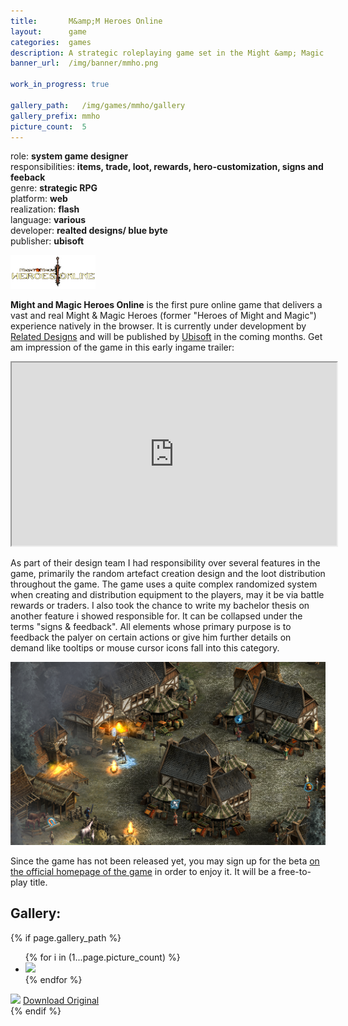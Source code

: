 ```yaml
---
title:       M&amp;M Heroes Online
layout:      game
categories:  games
description: A strategic roleplaying game set in the Might &amp; Magic Heroes universe.
banner_url:  /img/banner/mmho.png

work_in_progress: true

gallery_path:   /img/games/mmho/gallery
gallery_prefix: mmho
picture_count:  5
---
```

role: __system game designer__  
responsibilities: __items, trade, loot, rewards, hero-customization, signs and feeback__  
genre: __strategic RPG__  
platform: __web__  
realization: __flash__  
language: __various__  
developer: __realted designs/ blue byte__  
publisher: __ubisoft__  
 
 

<img class="float left"
       src="/img/games/mmho/mmho-inline-logo.png"
       alt="official logo"
     title="official logo">

__Might and Magic Heroes Online__ is the first pure online game that
delivers a vast and real Might &amp; Magic Heroes (former "Heroes of Might and Magic")
experience natively in the browser. It is currently under development by [Related Designs][relatedHomepage]
and will be published by [Ubisoft][ubiHomepage] in the coming months. Get am impression
of the game in this early ingame trailer:

<iframe 
    src="http://player.vimeo.com/video/80543465?title=0&amp;byline=0&amp;portrait=0&amp;color=c5c533" 
    width="520" 
    height="293" 
    webkitAllowFullScreen="true"
    mozallowfullscreen="true"
    allowFullScreen="true">
</iframe>

As part of their design team I had responsibility over several features in the game, primarily the random artefact creation design
and the loot distribution throughout the game. The game uses a quite complex randomized system when creating and distribution equipment to the players,
may it be via battle rewards or traders.
I also took the chance to write my bachelor thesis on another feature i showed responsible for. It can
be collapsed under the terms "signs &amp; feedback". All elements whose primary purpose is to feedback the palyer on certain actions or give him further details
on demand like tooltips or mouse cursor icons fall into this category.


<a href="/img/games/mmho/mmho-inline-original-1.png">
  <img src="/img/games/mmho/mmho-inline-preview-1.png" alt="MMHO Ingame Shot">
</a>


Since the game has not been released yet, you may sign up for the beta [on the official homepage of the game][mmhoHP] in order to enjoy it. It will be a free-to-play
title.




## Gallery:

<!-- gallery snippet -->
{% if page.gallery_path %}
<div class="gallery">
  <ul>
    {% for i in (1...page.picture_count) %}
    <li>
      <a {% if i == 1 %}class="active"{% endif %}
         href="{{ page.gallery_path }}/{{ page.gallery_prefix }}-original-{{ i }}.png"
         data-preview-url="{{ page.gallery_path }}/{{ page.gallery_prefix }}-preview-{{ i }}.png">
        <img src="{{ page.gallery_path }}/{{ page.gallery_prefix }}-thumb-{{ i }}.png" />
      </a>
    </li>
    {% endfor %}
  </ul>

  <div class="display-wrapper">
    <img src="{{ page.gallery_path }}/{{ page.gallery_prefix }}-preview-1.png" />
    <a href="{{ page.gallery_path }}/{{ page.gallery_prefix }}-original-1.png">Download Original</a>
  </div>
</div>
{% endif %}
<!-- gallery snippet -->

[relatedHomepage]: http://www.related-designs.com
[ubiHomepage]: http://www.ubi.com
[mmhoHP]: http://heroes-online.com

